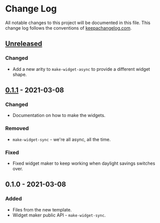 # Change Log
All notable changes to this project will be documented in this file. This change log follows the conventions of [keepachangelog.com](http://keepachangelog.com/).

## [Unreleased]
### Changed
- Add a new arity to `make-widget-async` to provide a different widget shape.

## [0.1.1] - 2021-03-08
### Changed
- Documentation on how to make the widgets.

### Removed
- `make-widget-sync` - we're all async, all the time.

### Fixed
- Fixed widget maker to keep working when daylight savings switches over.

## 0.1.0 - 2021-03-08
### Added
- Files from the new template.
- Widget maker public API - `make-widget-sync`.

[Unreleased]: https://github.com/your-name/rop/compare/0.1.1...HEAD
[0.1.1]: https://github.com/your-name/rop/compare/0.1.0...0.1.1
